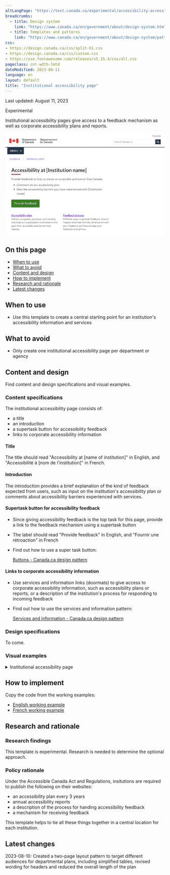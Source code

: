```yaml
---
altLangPage: "https://test.canada.ca/experimental/accessibility-accessibilite/plans-ministeriels.html"
breadcrumbs:
  - title: Design system
    link: "https://www.canada.ca/en/government/about/design-system.html"
  - title: Templates and patterns
    link: "https://www.canada.ca/en/government/about/design-system/pattern-library.html"
css:
- https://design.canada.ca/css/split-h1.css
- https://design.canada.ca/css/custom.css
- https://use.fontawesome.com/releases/v5.15.4/css/all.css
pageclass: cnt-wdth-lmtd
dateModified: 2023-08-11
language: en
layout: default
title: "Institutional accessibility page"
---
```

<!-- <h1 property="name" id="wb-cont" dir="ltr"><span class="stacked"><span>Institutional accessibility page</span>: <span>Canada.ca design system</span></span></h1> -->

<p class="small">Last updated: August 11, 2023</p>

<p><span class="label label-warning">Experimental</span></p>

Institutional accessibility pages give access to a feedback mechanism as well as corporate accessibility plans and reports.

<img src="./images/accessibility-landing-page-en.png" alt="Screen capture of the recommended template for an institutional accessibility page"> 

## On this page

*   [When to use](#when-to-use)
*   [What to avoid](#what-to-avoid)
*   [Content and design](#content-and-design)
*   [How to implement](#how)
*   [Research and rationale](#research)
*   [Latest changes](#latest)



## When to use

*   Use this template to create a central starting point for an institution's accessibility information and services



## What to avoid

*   Only create one institutional accessibility page per department or agency


  
## Content and design

Find content and design specifications and visual examples.


### Content specifications

The institutional accessibility page consists of:

- a title
- an introduction
- a supertask button for accessibility feedback 
- links to corporate accessibility information

#### Title

The title should read "Accessibility at \[name of institution]" in English, and "Accessibilité à \[nom de l'institution]" in French.

#### Introduction

The introduction provides a brief explanation of the kind of feedback expected from users, such as input on the institution's accessibility plan or comments about accessibility barriers experienced with services.

#### Supertask button for accessibility feedback

- Since giving accessibility feedback is the top task for this page, provide a link to the feedback mechanism using a supertask button
- The label should read "Provide feedback" in English, and "Fournir une rétroaction" in French
- Find out how to use a super task button: 

    [Buttons - Canada.ca design pattern](https://design.canada.ca/common-design-patterns/buttons.html)

#### Links to corporate accessibility information

- Use services and information links (doormats) to give access to corporate accessibility information, such as accessibility plans or reports, or a description of the institution's process for responding to incoming feedback
- Find out how to use the services and information pattern:

    [Services and information - Canada.ca design pattern](https://design.canada.ca/common-design-patterns/services-information.html)

<h3>Design specifications</h3>

To come. 

<h3>Visual examples</h3>

<details>
<summary class="bg-info">Institutional accessibility page</summary>
<figure>
   <img src="./images/accessibility-landing-page-en.png">
   <figcaption>
      <details>
         <summary>Detailed description</summary>
         <p>Screenshot of a template for an institutional accessibility page. Under the title 'Accessibility at [Instiution name], you can find a button for giving feedback, and 2 links: Accessibility plan, Feedback process.</p>
      </details> 
  </figcaption>
</figure>
</details>

## How to implement

Copy the code from the working examples:
- [English working example](https://test.canada.ca/accessibility/accessibility.html)
- [French working example](https://test.canada.ca/accessibilite/accessibilite.html)

## Research and rationale

<h3>Research findings</h3>

This template is experimental. Research is needed to determine the optional approach. 

<h3>Policy rationale</h3>

Under the Accessible Canada Act and Regulations, insitutions are required to publish the following on their websites:

- an accessibility plan every 3 years
- annual accessibility reports
- a description of the process for handing accessibility feedback
- a mechanism for receiving feedback

This template helps to tie all these things together in a central location for each institution.



## Latest changes

2023-08-10: Created a two-page layout pattern to target different audiences for departmental plans, including simplified tables, revised wording for headers and reduced the overall length of the plan





